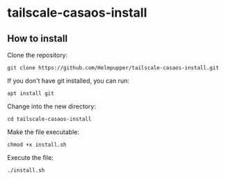 # tailscale-casaos-install

## How to install

Clone the repository:
```
git clone https://github.com/Helmpupper/tailscale-casaos-install.git
```
If you don't have git installed, you can run:
```
apt install git
```
Change into the new directory:
```
cd tailscale-casaos-install
```

Make the file executable:
```
chmod +x install.sh
```

Execute the file:
```
./install.sh
```
